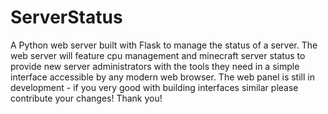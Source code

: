 # ServerStatus
A Python web server built with Flask to manage the status of a server. The web server will feature cpu management and minecraft server status to provide new server administrators with the tools they need in a simple interface accessible by any modern web browser.
The web panel is still in development - if you very good with building interfaces similar please contribute your changes! Thank you!
